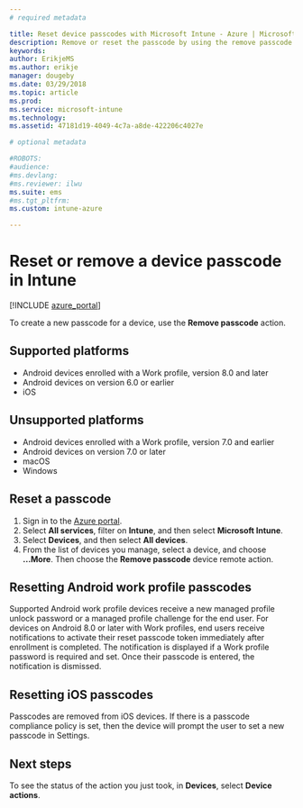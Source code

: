 ```yaml
---
# required metadata

title: Reset device passcodes with Microsoft Intune - Azure | Microsoft Docs
description: Remove or reset the passcode by using the remove passcode action on devices you manage or monitor with Intune.
keywords:
author: ErikjeMS
ms.author: erikje
manager: dougeby
ms.date: 03/29/2018
ms.topic: article
ms.prod:
ms.service: microsoft-intune
ms.technology:
ms.assetid: 47181d19-4049-4c7a-a8de-422206c4027e

# optional metadata

#ROBOTS:
#audience:
#ms.devlang:
#ms.reviewer: ilwu
ms.suite: ems
#ms.tgt_pltfrm:
ms.custom: intune-azure

---
```


# Reset or remove a device passcode in Intune

[!INCLUDE [azure_portal](./includes/azure_portal.md)]

To create a new passcode for a device, use the **Remove passcode** action.

## Supported platforms

- Android devices enrolled with a Work profile, version 8.0 and later
- Android devices on version 6.0 or earlier
- iOS 
 	 
## Unsupported platforms

- Android devices enrolled with a Work profile, version 7.0 and earlier
- Android devices on version 7.0 or later
- macOS
- Windows

## Reset a passcode

1. Sign in to the [Azure portal](https://portal.azure.com).
2. Select **All services**, filter on **Intune**, and then select **Microsoft Intune**.
3. Select **Devices**, and then select **All devices**.
4. From the list of devices you manage, select a device, and choose **...More**. Then choose the **Remove passcode** device remote action.

## Resetting Android work profile passcodes

Supported Android work profile devices receive a new managed profile unlock password or a managed profile challenge for the end user. For devices on Android 8.0 or later with Work profiles, end users receive notifications to activate their reset passcode token immediately after enrollment is completed. The notification is displayed if a Work profile password is required and set. Once their passcode is entered, the notification is dismissed.

## Resetting iOS passcodes

Passcodes are removed from iOS devices. If there is a passcode compliance policy is set, then the device will prompt the user to set a new passcode in Settings. 

## Next steps

To see the status of the action you just took, in **Devices**, select **Device actions**.
